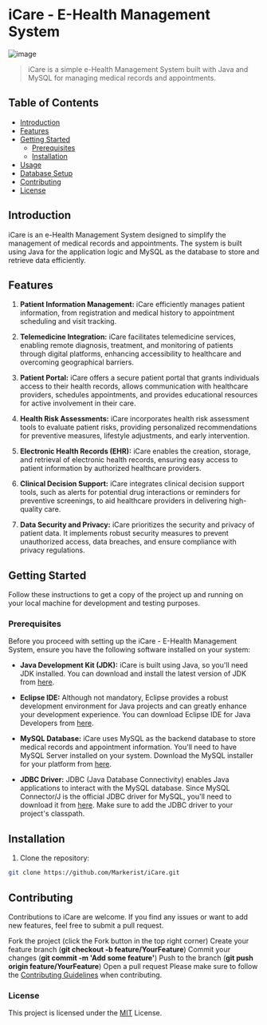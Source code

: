 # iCare - E-Health Management System

![image](https://github.com/Markerist/icare/assets/113844109/42c0f104-95fa-4569-91d5-43e28dd619d4)

> iCare is a simple e-Health Management System built with Java and MySQL for managing medical records and appointments.

## Table of Contents

- [Introduction](#introduction)
- [Features](#features)
- [Getting Started](#getting-started)
  - [Prerequisites](#prerequisites)
  - [Installation](#installation)
- [Usage](#usage)
- [Database Setup](#database-setup)
- [Contributing](#contributing)
- [License](#license)

## Introduction

iCare is an e-Health Management System designed to simplify the management of medical records and appointments. The system is built using Java for the application logic and MySQL as the database to store and retrieve data efficiently.

## Features

1. **Patient Information Management:** iCare efficiently manages patient information, from registration and medical history to appointment scheduling and visit tracking.

2. **Telemedicine Integration:** iCare facilitates telemedicine services, enabling remote diagnosis, treatment, and monitoring of patients through digital platforms, enhancing accessibility to healthcare and overcoming geographical barriers.

3. **Patient Portal:** iCare offers a secure patient portal that grants individuals access to their health records, allows communication with healthcare providers, schedules appointments, and provides educational resources for active involvement in their care.

4. **Health Risk Assessments:** iCare incorporates health risk assessment tools to evaluate patient risks, providing personalized recommendations for preventive measures, lifestyle adjustments, and early intervention.

5. **Electronic Health Records (EHR):** iCare enables the creation, storage, and retrieval of electronic health records, ensuring easy access to patient information by authorized healthcare providers.

6. **Clinical Decision Support:** iCare integrates clinical decision support tools, such as alerts for potential drug interactions or reminders for preventive screenings, to aid healthcare providers in delivering high-quality care.

7. **Data Security and Privacy:** iCare prioritizes the security and privacy of patient data. It implements robust security measures to prevent unauthorized access, data breaches, and ensure compliance with privacy regulations.


## Getting Started

Follow these instructions to get a copy of the project up and running on your local machine for development and testing purposes.

### Prerequisites

Before you proceed with setting up the iCare - E-Health Management System, ensure you have the following software installed on your system:

- **Java Development Kit (JDK):** iCare is built using Java, so you'll need JDK installed. You can download and install the latest version of JDK from [here](https://www.oracle.com/java/technologies/javase-downloads.html).

- **Eclipse IDE:** Although not mandatory, Eclipse provides a robust development environment for Java projects and can greatly enhance your development experience. You can download Eclipse IDE for Java Developers from [here](https://www.eclipse.org/downloads/packages/).

- **MySQL Database:** iCare uses MySQL as the backend database to store medical records and appointment information. You'll need to have MySQL Server installed on your system. Download the MySQL installer for your platform from [here](https://dev.mysql.com/downloads/installer/).

- **JDBC Driver:** JDBC (Java Database Connectivity) enables Java applications to interact with the MySQL database. Since MySQL Connector/J is the official JDBC driver for MySQL, you'll need to download it from [here](https://dev.mysql.com/downloads/connector/j/). Make sure to add the JDBC driver to your project's classpath.


## Installation

1. Clone the repository:

```bash
git clone https://github.com/Markerist/iCare.git
```

## Contributing
Contributions to iCare are welcome. If you find any issues or want to add new features, feel free to submit a pull request.

Fork the project (click the Fork button in the top right corner)
Create your feature branch (**git checkout -b feature/YourFeature**)
Commit your changes (**git commit -m 'Add some feature'**)
Push to the branch (**git push origin feature/YourFeature**)
Open a pull request
Please make sure to follow the [Contributing Guidelines](https://github.com/github/docs/blob/main/CONTRIBUTING.md) when contributing.

### License
This project is licensed under the [MIT]([https://pages.github.com/]) License.
